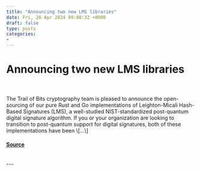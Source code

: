 ```yaml
---
title: "Announcing two new LMS libraries"
date: Fri, 26 Apr 2024 09:00:32 +0000
draft: false
type: posts
categories: 
- 
---
```

# Announcing two new LMS libraries

<br/>

<br/>
The Trail of Bits cryptography team is pleased to announce the open-sourcing of our pure Rust and Go implementations of Leighton-Micali Hash-Based Signatures (LMS), a well-studied NIST-standardized post-quantum digital signature algorithm. If you or your organization are looking to transition to post-quantum support for digital signatures, both of these implementations have been \[…\]

#### [Source](https://blog.trailofbits.com/2024/04/26/announcing-two-new-lms-libraries/)

<br/>
---
